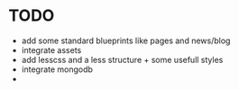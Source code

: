 TODO
====
* add some standard blueprints like pages and news/blog
* integrate assets
* add lesscss and a less structure + some usefull styles
* integrate mongodb
*
